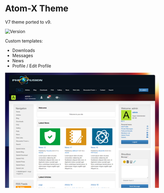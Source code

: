 # Atom-X Theme
V7 theme ported to v9.

![Version](https://img.shields.io/badge/Version-1.5-blue.svg)

Custom templates:
 - Downloads
 - Messages
 - News
 - Profile / Edit Profile

![Preview](screenshot.jpg)
